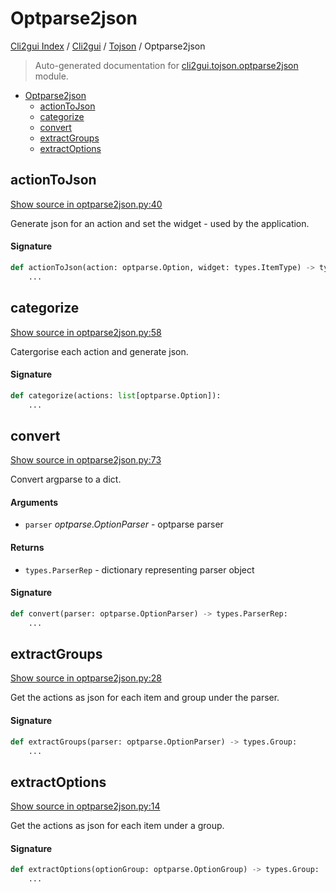 # Optparse2json

[Cli2gui Index](../../README.md#cli2gui-index) /
[Cli2gui](../index.md#cli2gui) /
[Tojson](./index.md#tojson) /
Optparse2json

> Auto-generated documentation for [cli2gui.tojson.optparse2json](../../../../cli2gui/tojson/optparse2json.py) module.

- [Optparse2json](#optparse2json)
  - [actionToJson](#actiontojson)
  - [categorize](#categorize)
  - [convert](#convert)
  - [extractGroups](#extractgroups)
  - [extractOptions](#extractoptions)

## actionToJson

[Show source in optparse2json.py:40](../../../../cli2gui/tojson/optparse2json.py#L40)

Generate json for an action and set the widget - used by the application.

#### Signature

```python
def actionToJson(action: optparse.Option, widget: types.ItemType) -> types.Item:
    ...
```



## categorize

[Show source in optparse2json.py:58](../../../../cli2gui/tojson/optparse2json.py#L58)

Catergorise each action and generate json.

#### Signature

```python
def categorize(actions: list[optparse.Option]):
    ...
```



## convert

[Show source in optparse2json.py:73](../../../../cli2gui/tojson/optparse2json.py#L73)

Convert argparse to a dict.

#### Arguments

- `parser` *optparse.OptionParser* - optparse parser

#### Returns

- `types.ParserRep` - dictionary representing parser object

#### Signature

```python
def convert(parser: optparse.OptionParser) -> types.ParserRep:
    ...
```



## extractGroups

[Show source in optparse2json.py:28](../../../../cli2gui/tojson/optparse2json.py#L28)

Get the actions as json for each item and group under the parser.

#### Signature

```python
def extractGroups(parser: optparse.OptionParser) -> types.Group:
    ...
```



## extractOptions

[Show source in optparse2json.py:14](../../../../cli2gui/tojson/optparse2json.py#L14)

Get the actions as json for each item under a group.

#### Signature

```python
def extractOptions(optionGroup: optparse.OptionGroup) -> types.Group:
    ...
```
